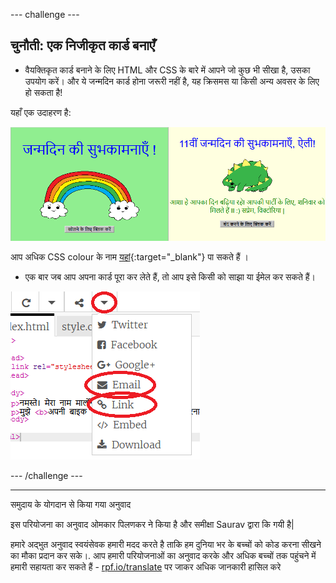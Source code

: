 --- challenge ---

## चुनौती: एक निजीकृत कार्ड बनाएँ

+ वैयक्तिकृत कार्ड बनाने के लिए HTML और CSS के बारे में आपने जो कुछ भी सीखा है, उसका उपयोग करें। और ये जन्मदिन कार्ड होना जरूरी नहीं है, यह क्रिसमस या किसी अन्य अवसर के लिए हो सकता है!

यहाँ एक उदाहरण है:

![स्क्रीनशॉट](images/birthday-final.png)

आप अधिक CSS colour के नाम <u>यहां</u>{:target="_blank"} पा सकते हैं ।

+ एक बार जब आप अपना कार्ड पूरा कर लेते हैं, तो आप इसे किसी को साझा या ईमेल कर सकते हैं।

![स्क्रीनशॉट](images/birthday-share.png)

--- /challenge ---


***
समुदाय के योगदान से किया गया अनुवाद

इस परियोजना का अनुवाद ओमकार पिलणकर ने किया है और समीक्षा Saurav द्वारा कि गयी  है|

हमारे अद्भुत अनुवाद स्वयंसेवक हमारी मदद करते है ताकि हम दुनिया भर के बच्चों को कोड करना सीखने का मौका प्रदान कर सके।. आप हमारी परियोजनाओं का अनुवाद करके और अधिक बच्चों तक पहुंचने में हमारी सहायता कर सकते हैं - [rpf.io/translate](https://rpf.io/translate) पर जाकर अधिक जानकारी हासिल करे